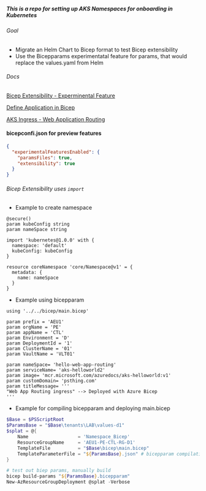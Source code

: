 ##### This is a repo for setting up AKS Namespaces for onboarding in Kubernetes

###### Goal
- Migrate an Helm Chart to Bicep format to test Bicep extensibility
- Use the Bicepparams experimentatal feature for params, that would replace the values.yaml from Helm 

###### Docs

[Bicep Extensibility - Experminental Feature](https://learn.microsoft.com/en-us/azure/azure-resource-manager/bicep/bicep-config#enable-experimental-features)

[Define Application in Bicep](https://learn.microsoft.com/en-us/azure/aks/learn/quick-kubernetes-deploy-bicep-extensibility-kubernetes-provider?tabs=PowerShell%2Cazure-powershell#add-the-application-definition)

[AKS Ingress - Web Application Routing](https://learn.microsoft.com/en-us/azure/aks/web-app-routing?tabs=with-osm)

#### bicepconfi.json for preview features
```json
{
  "experimentalFeaturesEnabled": {
    "paramsFiles": true,
    "extensibility": true
  }
}
```

###### Bicep Extensibility uses `import`

- Example to create namespace

```bicep
@secure()
param kubeConfig string
param nameSpace string

import 'kubernetes@1.0.0' with {
  namespace: 'default'
  kubeConfig: kubeConfig
}

resource coreNamespace 'core/Namespace@v1' = {
  metadata: {
    name: nameSpace
  }
}
```
- Example using bicepparam

```bicep
using '../../bicep/main.bicep'

param prefix = 'AEU1'
param orgName = 'PE'
param appName = 'CTL'
param Environment = 'D'
param DeploymentId = '1'
param ClusterName = '01'
param VaultName = 'VLT01'

param nameSpace= 'hello-web-app-routing'
param serviceName= 'aks-helloworld2'
param image= 'mcr.microsoft.com/azuredocs/aks-helloworld:v1'
param customDomain= 'psthing.com'
param titleMessage= '''
"Web App Routing ingress" --> Deployed with Azure Bicep
'''
```
- Example for compiling bicepparam and deploying main.bicep

```powershell
$Base = $PSScriptRoot
$ParamsBase = "$Base\tenants\LAB\values-d1"
$splat = @{
    Name                  = 'Namespace_Bicep'
    ResourceGroupName     = 'AEU1-PE-CTL-RG-D1'
    TemplateFile          = "$Base\bicep\main.bicep"
    TemplateParameterFile = "${ParamsBase}.json" # bicepparam compilation not supported as yet
}

# test out biep params, manually build
bicep build-params "${ParamsBase}.bicepparam"
New-AzResourceGroupDeployment @splat -Verbose
```